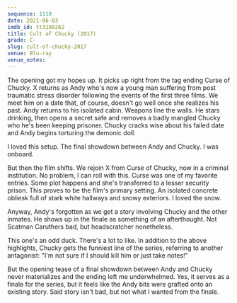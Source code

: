 ```yaml
---
sequence: 1110
date: 2021-06-03
imdb_id: tt3280262
title: Cult of Chucky (2017)
grade: C-
slug: cult-of-chucky-2017
venue: Blu-ray
venue_notes:
---
```


The opening got my hopes up. It picks up right from the tag ending Curse of Chucky. X returns as Andy who's now a young man suffering from post traumatic stress disorder following the events of the first three films. We meet him on a date that, of course, doesn't go well once she realizes his past. Andy returns to his isolated cabin. Weapons line the walls. He stars drinking, then opens a secret safe and removes a badly mangled Chucky who he's been keeping prisoner. Chucky cracks wise about his failed date and Andy begins torturing the demonic doll.

<!-- end -->

I loved this setup. The final showdown between Andy and Chucky. I was onboard. 

But then the film shifts. We rejoin X from Curse of Chucky, now in a criminal institution. No problem, I can roll with this. Curse was one of my favorite entries. Some plot happens and she's transferred to a lesser security prison. This proves to be the film's primary setting. An isolated concrete obliesk full of stark white hallways and snowy exteriors. I loved the snow. 

Anyway, Andy's forgotten as we get a story involving Chucky and the other inmates. He shows up in the finale as something of an afterthought. Not Scatman Caruthers bad, but headscratcher nonetheless. 

This one's an odd duck. There's a lot to like. In addition to the above highlights, Chucky gets the funniest line of the series, referring to another antagonist: "I'm not sure if I should kill him or just take notes!"

But the opening tease of a final showdown between Andy and Chucky never materializes and the ending left me underwhelmed. Yes, it serves as a finale for the series, but it feels like the Andy bits were grafted onto an existing story. Said story isn't bad, but not what I wanted from the finale.